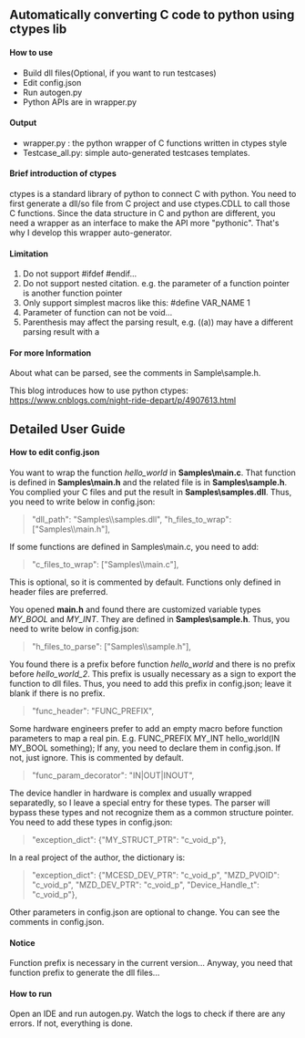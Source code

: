 ## Automatically converting C code to python using ctypes lib

#### How to use
+ Build dll files(Optional, if you want to run testcases)
+ Edit config.json
+ Run autogen.py
+ Python APIs are in wrapper.py

#### Output
+ wrapper.py : the python wrapper of C functions written in ctypes style
+ Testcase_all.py: simple auto-generated testcases templates.

#### Brief introduction of ctypes
ctypes is a standard library of python to connect C with python. You need to first generate a dll/so file 
from C project and use ctypes.CDLL to call those C functions. Since the data structure in C and python are 
different, you need a wrapper as an interface to make the API more "pythonic". That's why I develop this 
wrapper auto-generator.

#### Limitation
1. Do not support #ifdef #endif...
2. Do not support nested citation. e.g. the parameter of a function pointer is another function pointer
3. Only support simplest macros like this: #define VAR_NAME 1
4. Parameter of function can not be void...
5. Parenthesis may affect the parsing result, e.g. ((a)) may have a different parsing result with a
 

#### For more Information
About what can be parsed, see the comments in Sample\sample.h.

This blog introduces how to use python ctypes:
https://www.cnblogs.com/night-ride-depart/p/4907613.html

## Detailed User Guide 
#### How to edit config.json
You want to wrap the function *hello_world* in **Samples\main.c**. That function is defined in **Samples\main.h** and the related file is in **Samples\sample.h**. You complied your C files and put the result in **Samples\samples.dll**. Thus, you need to write below in config.json:
> "dll_path": "Samples\\\samples.dll",
"h_files_to_wrap": ["Samples\\\main.h"],

If some functions are defined in Samples\main.c, you need to add:
> "c_files_to_wrap": ["Samples\\\main.c"],

This is optional, so it is commented by default. Functions only defined in header files are preferred.

You opened **main.h** and found there are customized variable types *MY_BOOL* and *MY_INT*. They are defined in **Samples\sample.h**. Thus, you need to write below in config.json:
> "h_files_to_parse": ["Samples\\\sample.h"],

You found there is a prefix before function *hello_world* and there is no prefix before *hello_world_2*. This prefix is usually necessary as a sign to export the function to dll files. Thus, you need to add this prefix in config.json; leave it blank if there is no prefix.
> "func_header": "FUNC_PREFIX",

Some hardware engineers prefer to add an empty macro before function parameters to map a real pin. E.g. 
 FUNC_PREFIX MY_INT hello_world(IN MY_BOOL something);
 If any, you need to declare them in config.json. If not, just ignore. This is commented by default.
 > "func_param_decorator": "IN|OUT|INOUT",

The device handler in hardware is complex and usually wrapped separatedly, so I leave a special entry for these types. The parser will bypass these types and not recognize them as a common structure pointer. You need to add these types in config.json:
> "exception_dict": {"MY_STRUCT_PTR": "c_void_p"},

In a real project of the author, the dictionary is:
>"exception_dict": {"MCESD_DEV_PTR": "c_void_p", "MZD_PVOID": "c_void_p", "MZD_DEV_PTR":  "c_void_p", "Device_Handle_t": "c_void_p"},

Other parameters in config.json are optional to change. You can see the comments in config.json.

#### Notice
Function prefix is necessary in the current version... Anyway, you need that function prefix to generate the dll files... 

#### How to run
Open an IDE and run autogen.py. Watch the logs to check if there are any errors. If not, everything is done.